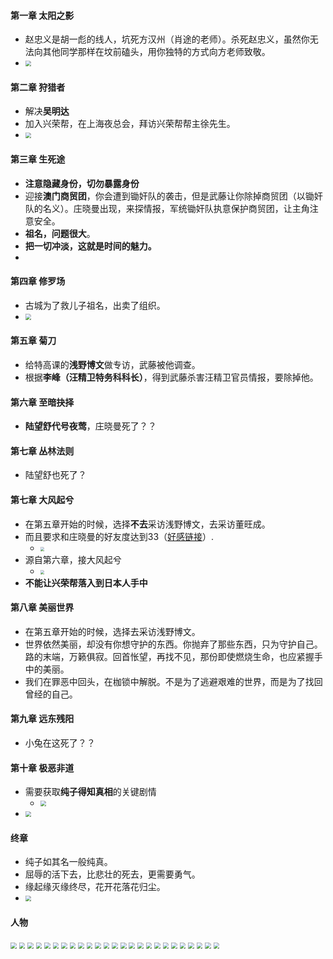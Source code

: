 #### 第一章 太阳之影

- 赵忠义是胡一彪的线人，坑死方汉州（肖途的老师）。杀死赵忠义，虽然你无法向其他同学那样在坟前磕头，用你独特的方式向方老师致敬。 
- <img src="01.jpg" style="zoom:60%">



#### 第二章 狩猎者

- 解决**吴明达**
- 加入兴荣帮，在上海夜总会，拜访兴荣帮帮主徐先生。
- <img src="12.jpg" style="zoom:60%">

#### 第三章 生死途

- **注意隐藏身份，切勿暴露身份**
- 迎接**澳门商贸团**，你会遭到锄奸队的袭击，但是武藤让你除掉商贸团（以锄奸队的名义）。庄晓曼出现，来探情报，军统锄奸队执意保护商贸团，让主角注意安全。
- **祖名，问题很大**。 
- **把一切冲淡，这就是时间的魅力。**    
- 



#### 第四章 修罗场

- 古城为了救儿子祖名，出卖了组织。
- <img src="13.jpg" style="zoom:60%">

#### 第五章 菊刀

- 给特高课的**浅野博文**做专访，武藤被他调查。
- 根据**李峰（汪精卫特务科科长）**，得到武藤杀害汪精卫官员情报，要除掉他。

#### 第六章 至暗抉择

- **陆望舒代号夜莺**，庄晓曼死了？？

#### 第七章 丛林法则

- 陆望舒也死了？

#### 第七章 大风起兮

- 在第五章开始的时候，选择**不去**采访浅野博文，去采访董旺成。
- 而且要求和庄晓曼的好友度达到33（[好感链接](https://www.3dmgame.com/gl/3760705.html)）.
  - <img src="21.jpg" style="zoom:40%">
- 源自第六章，接大风起兮
  - <img src="23.jpg" style="zoom:40%">
- **不能让兴荣帮落入到日本人手中**

#### 第八章 美丽世界

- 在第五章开始的时候，选择去采访浅野博文。
- 世界依然美丽，却没有你想守护的东西。你抛弃了那些东西，只为守护自己。路的末端，万籁俱寂。回首怅望，再找不见，那份即使燃烧生命，也应紧握手中的美丽。
- 我们在罪恶中回头，在枷锁中解脱。不是为了逃避艰难的世界，而是为了找回曾经的自己。

#### 第九章 远东残阳

- 小兔在这死了？？

#### 第十章 极恶非道

- 需要获取**纯子得知真相**的关键剧情
  - <img src="28.jpg" style="zoom:60%">
- <img src="29.jpg" style="zoom:60%">

#### 终章

- 纯子如其名一般纯真。
- 屈辱的活下去，比悲壮的死去，更需要勇气。
- 缘起缘灭缘终尽，花开花落花归尘。
- <img src="32.jpg" style="zoom:60%">

#### 人物

<img src="02.jpg" style="zoom:60%">

<img src="03.jpg" style="zoom:60%">

<img src="04.jpg" style="zoom:60%">

<img src="05.jpg" style="zoom:60%">

<img src="06.jpg" style="zoom:60%">

<img src="07.jpg" style="zoom:60%">

<img src="08.jpg" style="zoom:60%">

<img src="09.jpg" style="zoom:60%">

<img src="10.jpg" style="zoom:60%">

<img src="11.jpg" style="zoom:60%">

<img src="14.jpg" style="zoom:60%">

<img src="15.jpg" style="zoom:60%">

<img src="16.jpg" style="zoom:60%">

<img src="17.jpg" style="zoom:60%">

<img src="18.jpg" style="zoom:60%">

<img src="19.jpg" style="zoom:60%">

<img src="20.jpg" style="zoom:60%">

<img src="22.jpg" style="zoom:60%">

<img src="24.jpg" style="zoom:60%">

<img src="25.jpg" style="zoom:60%">

<img src="26.jpg" style="zoom:60%">

<img src="27.jpg" style="zoom:60%">

<img src="30.jpg" style="zoom:60%">

<img src="31.jpg" style="zoom:60%">

<img src="33.jpg" style="zoom:60%">

